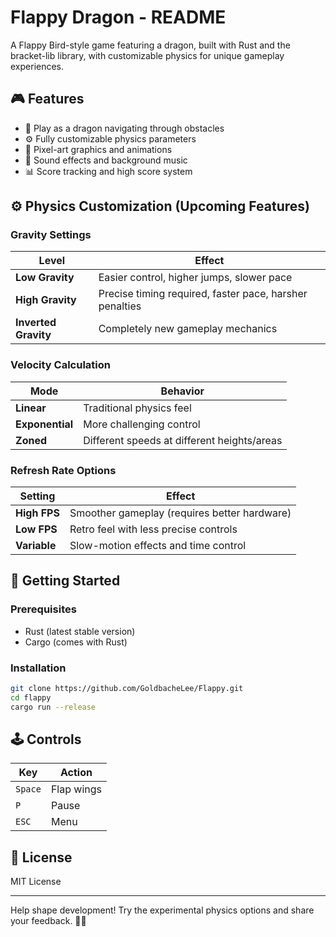 # Flappy Dragon - README



A Flappy Bird-style game featuring a dragon, built with Rust and the bracket-lib library, with customizable physics for unique gameplay experiences.

## 🎮 Features

- 🐉 Play as a dragon navigating through obstacles
- ⚙️ Fully customizable physics parameters
- 🎨 Pixel-art graphics and animations
- 🎵 Sound effects and background music
- 📊 Score tracking and high score system

## ⚙️ Physics Customization (Upcoming Features)

### Gravity Settings
| Level | Effect |
|-------|--------|
| **Low Gravity** | Easier control, higher jumps, slower pace |
| **High Gravity** | Precise timing required, faster pace, harsher penalties |
| **Inverted Gravity** | Completely new gameplay mechanics |

### Velocity Calculation
| Mode | Behavior |
|------|----------|
| **Linear** | Traditional physics feel |
| **Exponential** | More challenging control |
| **Zoned** | Different speeds at different heights/areas |

### Refresh Rate Options
| Setting | Effect |
|---------|--------|
| **High FPS** | Smoother gameplay (requires better hardware) |
| **Low FPS** | Retro feel with less precise controls |
| **Variable** | Slow-motion effects and time control |

## 🚀 Getting Started

### Prerequisites
- Rust (latest stable version)
- Cargo (comes with Rust)

### Installation
```bash
git clone https://github.com/GoldbacheLee/Flappy.git
cd flappy
cargo run --release
```

## 🕹️ Controls
| Key | Action |
|-----|--------|
| `Space` | Flap wings |
| `P` | Pause |
| `ESC` | Menu |

## 📜 License
MIT License

---

Help shape development! Try the experimental physics options and share your feedback. 🐉🔥